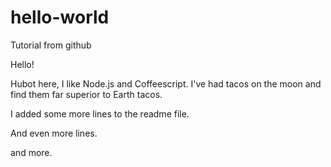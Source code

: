 # hello-world
Tutorial from github

Hello!

Hubot here, I like Node.js and Coffeescript.
I've had tacos on the moon and find them far superior to Earth tacos.

I added some more lines to the readme file.

And even more lines.

and more.
